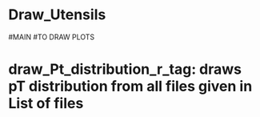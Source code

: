# Draw_Utensils
#MAIN
#TO DRAW PLOTS
# draw_Pt_distribution_r_tag: draws pT distribution from all files given in List of files
# 